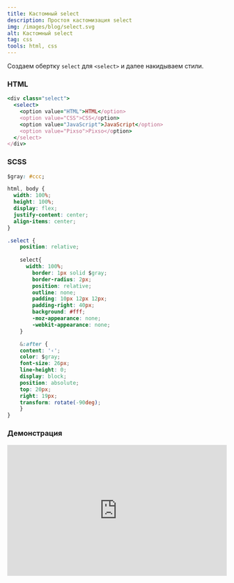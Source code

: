 ```yaml
---
title: Кастомный select
description: Простоя кастомизация select
img: /images/blog/select.svg
alt: Кастомный select
tag: css
tools: html, css
---
```

Создаем обертку `select` для `<select>` и далее накидываем стили.

### HTML
```ruby
<div class="select">
  <select>
    <option value="HTML">HTML</option>
    <option value="CSS">CSS</option>
    <option value="JavaScript">JavaScript</option>
    <option value="Pixso">Pixso</option>
  </select>
</div> 
```

### SCSS
```css
$gray: #ccc;

html, body {
  width: 100%;
  height: 100%;
  display: flex;
  justify-content: center;
  align-items: center;
}

.select {
	position: relative;
	
	select{
	  width: 100%;
		border: 1px solid $gray;
		border-radius: 2px;
		position: relative;
		outline: none;
		padding: 10px 12px 12px;
		padding-right: 40px;
		background: #fff;
		-moz-appearance: none;
		-webkit-appearance: none;
	}

	&:after {
    content: '‹';
    color: $gray;
    font-size: 26px;
    line-height: 0;
    display: block;
    position: absolute;
    top: 20px;
    right: 19px;
    transform: rotate(-90deg);
	}
}
```

### Демонстрация
<iframe height="300" style="width: 100%;" scrolling="no" title="Кастомный Select" src="https://codepen.io/a-zharikov/embed/abGQrMm?default-tab=result&theme-id=dark" frameborder="no" loading="lazy" allowtransparency="true" allowfullscreen="true"></iframe>